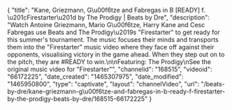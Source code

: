{
    "title": "Kane, Griezmann, G\u00f6tze and Fabregas in B [READY] f. \u201cFirestarter\u201d by The Prodigy | Beats by Dre",
    "description": "Watch Antoine Griezmann, Mario G\u00f6tze, Harry Kane and Cesc Fabregas use Beats and The Prodigy\u2019s \"Firestarter\" to get ready for this summer's tournament. The music focuses their minds and transports them into the \"Firestarter\" music video where they face off against their opponents, visualising victory in the game ahead. When they step out on to the pitch, they are #READY to win.\n\nFeaturing: The Prodigy\nSee the original music video for \"Firestarter\"",
    "channelid": "168515",
    "videoid": "66172225",
    "date_created": "1465307975",
    "date_modified": "1465950800",
    "type": "captivate",
    "layout": "channelVideo",
    "url": "\/beats-by-dre\/kane-griezmann-g\u00f6tze-and-fabregas-in-b-ready-f-firestarter-by-the-prodigy-beats-by-dre\/168515-66172225"
}